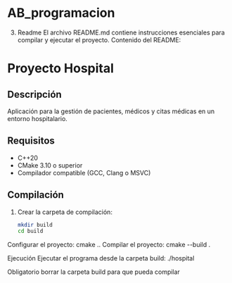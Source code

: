 # AB_programacion
 
3. Readme
El archivo README.md contiene instrucciones esenciales para compilar y ejecutar el proyecto.
Contenido del README:
# Proyecto Hospital

## Descripción
Aplicación para la gestión de pacientes, médicos y citas médicas en un entorno hospitalario.

## Requisitos
- C++20
- CMake 3.10 o superior
- Compilador compatible (GCC, Clang o MSVC)

## Compilación
1. Crear la carpeta de compilación:
   ```bash
   mkdir build
   cd build

Configurar el proyecto:
cmake ..
Compilar el proyecto:
cmake --build .

Ejecución
Ejecutar el programa desde la carpeta build:
./hospital

Obligatorio borrar la carpeta build para que pueda compilar
